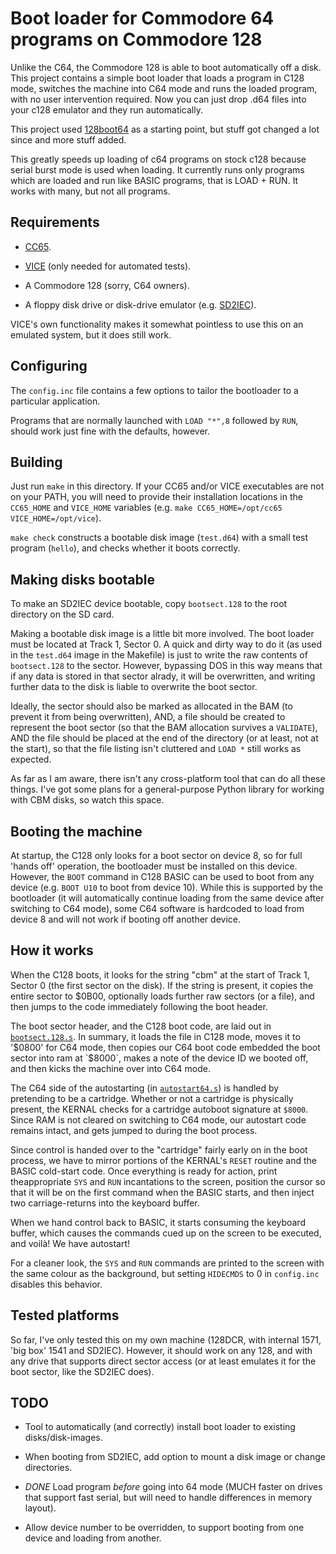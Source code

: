 # Boot loader for Commodore 64 programs on Commodore 128

Unlike the C64, the Commodore 128 is able to boot automatically off a disk. This project contains a simple boot loader that loads a program in C128 mode, switches the machine into C64 mode and runs the loaded program, with no user intervention required. Now you can just drop .d64 files into your c128
emulator and they run automatically.

This project used [128boot64](https://github.com/rhalkyard/128boot64) as a starting point, 
but stuff got changed a lot since and more stuff added. 

This greatly speeds up loading of c64 programs on stock c128 because serial burst mode is used when loading. It currently runs only programs which are loaded and run like BASIC programs, 
that is LOAD + RUN. It works with many, but not all programs.

## Requirements

- [CC65](https://cc65.github.io).

- [VICE](http://vice-emu.sourceforge.net) (only needed for automated tests).

- A Commodore 128 (sorry, C64 owners).

- A floppy disk drive or disk-drive emulator (e.g.
  [SD2IEC](https://www.c64-wiki.com/wiki/SD2IEC)).

VICE's own functionality makes it somewhat pointless to use this on an
emulated system, but it does still work.

## Configuring

The `config.inc` file contains a few options to tailor the bootloader to a
particular application.

Programs that are normally launched with `LOAD "*",8` followed by `RUN`,
should work just fine with the defaults, however.

## Building

Just run `make` in this directory. If your CC65 and/or VICE executables are not
on your PATH, you will need to provide their installation locations in the
`CC65_HOME` and `VICE_HOME` variables (e.g. `make CC65_HOME=/opt/cc65
VICE_HOME=/opt/vice`).

`make check` constructs a bootable disk image (`test.d64`) with a small test
program (`hello`), and checks whether it boots correctly.

## Making disks bootable

To make an SD2IEC device bootable, copy `bootsect.128` to the root directory on
the SD card.

Making a bootable disk image is a little bit more involved. The boot loader must
be located at Track 1, Sector 0. A quick and dirty way to do it (as used in the
`test.d64` image in the Makefile) is just to write the raw contents of
`bootsect.128` to the sector. However, bypassing DOS in this way means that if
any data is stored in that sector alrady, it will be overwritten, and writing
further data to the disk is liable to overwrite the boot sector.

Ideally, the sector should also be marked as allocated in the BAM (to prevent it
from being overwritten), AND, a file should be created to represent the boot
sector (so that the BAM allocation survives a `VALIDATE`), AND the file should be
placed at the end of the directory (or at least, not at the start), so that the
file listing isn't cluttered and `LOAD *` still works as expected.

As far as I am aware, there isn't any cross-platform tool that can do all these
things. I've got some plans for a general-purpose Python library for working
with CBM disks, so watch this space.

## Booting the machine

At startup, the C128 only looks for a boot sector on device 8, so for full
'hands off' operation, the bootloader must be installed on this device. However,
the `BOOT` command in C128 BASIC can be used to boot from any device (e.g. `BOOT
U10` to boot from device 10). While this is supported by the bootloader (it will
automatically continue loading from the same device after switching to C64
mode), some C64 software is hardcoded to load from device 8 and will not work if
booting off another device.

## How it works

When the C128 boots, it looks for the string "cbm" at the start of Track 1,
Sector 0 (the first sector on the disk). If the string is present, it copies the
entire sector to $0B00, optionally loads further raw sectors (or a file), and
then jumps to the code immediately following the boot header.

The boot sector header, and the C128 boot code, are laid out in
[`bootsect.128.s`](bootsect.128.s). In summary, it loads the file in C128 mode,
moves it to '$0800' for C64 mode,
then copies our C64 boot code embedded the boot sector into ram at `$8000`, 
makes a note of the device ID we booted off, and then kicks the machine over into C64 mode.

The C64 side of the autostarting (in [`autostart64.s`](autostart64.s)) is
handled by pretending to be a cartridge. Whether or not a cartridge is
physically present, the KERNAL checks for a cartridge autoboot signature at
`$8000`. Since RAM is not cleared on switching to C64 mode, our autostart code
remains intact, and gets jumped to during the boot process.

Since control is handed over to the "cartridge" fairly early on in the boot
process, we have to mirror portions of the KERNAL's `RESET` routine and the
BASIC cold-start code. Once everything is ready for action, 
print theappropriate `SYS` and `RUN` incantations to the screen, position the cursor so
that it will be on the first command when the BASIC starts, and then inject two
carriage-returns into the keyboard buffer.

When we hand control back to BASIC, it starts consuming the keyboard buffer,
which causes the commands cued up on the screen to be executed, and voilà! We
have autostart!

For a cleaner look, the `SYS` and `RUN` commands are printed to the screen with
the same colour as the background, but setting `HIDECMDS` to 0 in `config.inc`
disables this behavior.

## Tested platforms

So far, I've only tested this on my own machine (128DCR, with internal 1571,
'big box' 1541 and SD2IEC). However, it should work on any 128, and with any
drive that supports direct sector access (or at least emulates it for the boot
sector, like the SD2IEC does).

## TODO

- Tool to automatically (and correctly) install boot loader to existing
  disks/disk-images.

- When booting from SD2IEC, add option to mount a disk image or change
  directories.

- *DONE* Load program *before* going into 64 mode (MUCH faster on drives that support
  fast serial, but will need to handle differences in memory layout).

- Allow device number to be overridden, to support booting from one device and
  loading from another.

